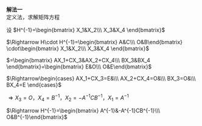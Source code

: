 **解法一**    
定义法，求解矩阵方程    
    
设 $H^{-1}=\begin{bmatrix}    
X_1&X_2\\\ X_3&X_4    
\end{bmatrix}$     
    
 $\Rightarrow H\cdot H^{-1}=\begin{bmatrix}    
A&C\\\     
O&B\end{bmatrix}    
\cdot\begin{bmatrix}    
X_1&X_2\\\ X_3&X_4    
\end{bmatrix}$     
    
 $=\begin{bmatrix}    
AX_1+CX_3&AX_2+CX_4\\\     
BX_3&BX_4    
\end{bmatrix}=\begin{bmatrix}    
E&O\\\ O&E\end{bmatrix}$     
    
 $\Rightarrow\begin{cases}    
AX_1+CX_3=E&\\\     
AX_2+CX_4=O&\\\     
BX_3=O&\\\     
BX_4=E    
\end{cases}$     
    
 $\Rightarrow X_3=O，X_4=B^{-1}，    
X_2=-A^{-1}CB^{-1}，X_1=A^{-1}$     
    
 $\Rightarrow H^{-1}=\begin{bmatrix}    
A^{-1}&-A^{-1}CB^{-1}\\\ O&B^{-1}\end{bmatrix}$     
